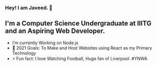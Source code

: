 ### Hey! I am Javeed. 👋

## I'm a Computer Science Undergraduate at IIITG and an Aspiring Web Developer.

-  I’m currently Working on Node.js
- 🥅 2021 Goals: To Make and Host Websites using React as my Primary Technology
- ⚡ Fun fact: I love Watching Football, Huge fan of Liverpool. #YNWA

<!-- 
  <img align="left" alt="codeSTACKr's GitHub Stats" src="https://github-readme-stats.codestackr.vercel.app/api?username=JaveedYara72&show_icons=true&hide_border=true" /> -->

